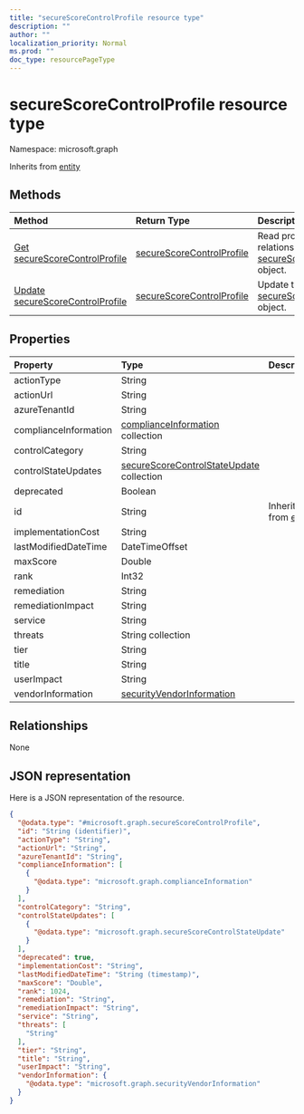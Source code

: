 ```yaml
---
title: "secureScoreControlProfile resource type"
description: ""
author: ""
localization_priority: Normal
ms.prod: ""
doc_type: resourcePageType
---
```


# secureScoreControlProfile resource type


Namespace: microsoft.graph




Inherits from [entity](../resources/entity.md)

## Methods
|Method|Return Type|Description|
|:---|:---|:---|
|[Get secureScoreControlProfile](../api/securescorecontrolprofile-get.md)|[secureScoreControlProfile](../resources/securescorecontrolprofile.md)|Read properties and relationships of the [secureScoreControlProfile](../resources/securescorecontrolprofile.md) object.|
|[Update secureScoreControlProfile](../api/securescorecontrolprofile-update.md)|[secureScoreControlProfile](../resources/securescorecontrolprofile.md)|Update the properties of a [secureScoreControlProfile](../resources/securescorecontrolprofile.md) object.|

## Properties
|Property|Type|Description|
|:---|:---|:---|
|actionType|String||
|actionUrl|String||
|azureTenantId|String||
|complianceInformation|[complianceInformation](../resources/complianceinformation.md) collection||
|controlCategory|String||
|controlStateUpdates|[secureScoreControlStateUpdate](../resources/securescorecontrolstateupdate.md) collection||
|deprecated|Boolean||
|id|String| Inherited from [entity](../resources/entity.md)|
|implementationCost|String||
|lastModifiedDateTime|DateTimeOffset||
|maxScore|Double||
|rank|Int32||
|remediation|String||
|remediationImpact|String||
|service|String||
|threats|String collection||
|tier|String||
|title|String||
|userImpact|String||
|vendorInformation|[securityVendorInformation](../resources/securityvendorinformation.md)||

## Relationships
None

## JSON representation
Here is a JSON representation of the resource.
<!-- {
  "blockType": "resource",
  "keyProperty": "id",
  "@odata.type": "microsoft.graph.secureScoreControlProfile",
  "baseType": "microsoft.graph.entity",
  "openType": true
}
-->
``` json
{
  "@odata.type": "#microsoft.graph.secureScoreControlProfile",
  "id": "String (identifier)",
  "actionType": "String",
  "actionUrl": "String",
  "azureTenantId": "String",
  "complianceInformation": [
    {
      "@odata.type": "microsoft.graph.complianceInformation"
    }
  ],
  "controlCategory": "String",
  "controlStateUpdates": [
    {
      "@odata.type": "microsoft.graph.secureScoreControlStateUpdate"
    }
  ],
  "deprecated": true,
  "implementationCost": "String",
  "lastModifiedDateTime": "String (timestamp)",
  "maxScore": "Double",
  "rank": 1024,
  "remediation": "String",
  "remediationImpact": "String",
  "service": "String",
  "threats": [
    "String"
  ],
  "tier": "String",
  "title": "String",
  "userImpact": "String",
  "vendorInformation": {
    "@odata.type": "microsoft.graph.securityVendorInformation"
  }
}
```

